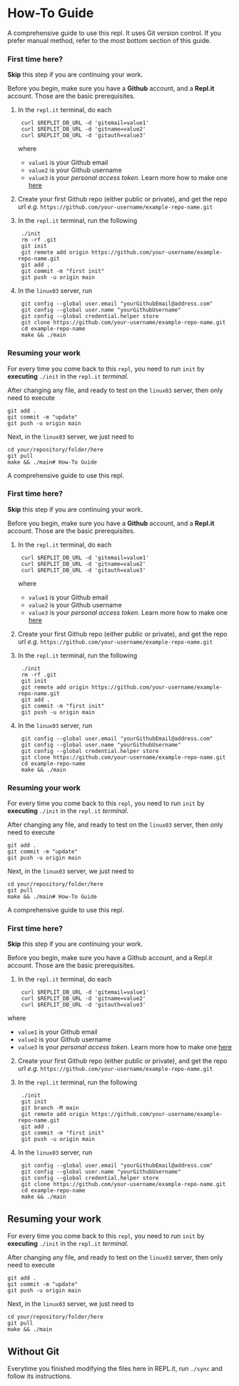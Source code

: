 # How-To Guide

A comprehensive guide to use this repl. It uses Git version control. If you prefer manual method, refer to the most bottom section of this guide.

### First time here?

**Skip** this step if you are continuing your work.

Before you begin, make sure you have a **Github** account, and a **Repl.it** account. Those are the basic prerequisites.

1. In the `repl.it` terminal, do each

		curl $REPLIT_DB_URL -d 'gitemail=value1'
		curl $REPLIT_DB_URL -d 'gitname=value2'
		curl $REPLIT_DB_URL -d 'gitauth=value3'

	where

	- `value1` is your Github email
	- `value2` is your Github username
	- `value3` is your _personal access token_. Learn more how to make one [here](https://docs.github.com/en/free-pro-team@latest/github/authenticating-to-github/creating-a-personal-access-token)

2. Create your first Github repo (either public or private), and get the repo url _e.g._ `https://github.com/your-username/example-repo-name.git`


3. In the `repl.it` terminal, run the following

		./init
		rm -rf .git
		git init
		git remote add origin https://github.com/your-username/example-repo-name.git
		git add .
		git commit -m "first init"		
		git push -u origin main

4. In the `linux03` server, run

		git config --global user.email "yourGithubEmail@address.com"
		git config --global user.name "yourGithubUsername"
		git config --global credential.helper store
		git clone https://github.com/your-username/example-repo-name.git
		cd example-repo-name
		make && ./main


### Resuming your work

For every time you come back to this `repl`, you need to run `init` by **executing** `./init` in the `repl.it` _terminal_.

After changing any file, and ready to test on the `linux03` server, then only need to execute

	git add .
	git commit -m "update"
	git push -u origin main

Next, in the `linux03` server, we just need to

	cd your/repository/folder/here
	git pull
	make && ./main# How-To Guide

A comprehensive guide to use this repl.

### First time here?

**Skip** this step if you are continuing your work.

Before you begin, make sure you have a **Github** account, and a **Repl.it** account. Those are the basic prerequisites.

1. In the `repl.it` terminal, do each

		curl $REPLIT_DB_URL -d 'gitemail=value1'
		curl $REPLIT_DB_URL -d 'gitname=value2'
		curl $REPLIT_DB_URL -d 'gitauth=value3'

	where

	- `value1` is your Github email
	- `value2` is your Github username
	- `value3` is your _personal access token_. Learn more how to make one [here](https://docs.github.com/en/free-pro-team@latest/github/authenticating-to-github/creating-a-personal-access-token)

2. Create your first Github repo (either public or private), and get the repo url _e.g._ `https://github.com/your-username/example-repo-name.git`


3. In the `repl.it` terminal, run the following

		./init
		rm -rf .git
		git init
		git remote add origin https://github.com/your-username/example-repo-name.git
		git add .
		git commit -m "first init"		
		git push -u origin main

4. In the `linux03` server, run

		git config --global user.email "yourGithubEmail@address.com"
		git config --global user.name "yourGithubUsername"
		git config --global credential.helper store
		git clone https://github.com/your-username/example-repo-name.git
		cd example-repo-name
		make && ./main


### Resuming your work

For every time you come back to this `repl`, you need to run `init` by **executing** `./init` in the `repl.it` _terminal_.

After changing any file, and ready to test on the `linux03` server, then only need to execute

	git add .
	git commit -m "update"
	git push -u origin main

Next, in the `linux03` server, we just need to

	cd your/repository/folder/here
	git pull
	make && ./main# How-To Guide

A comprehensive guide to use this repl.

### First time here?

**Skip** this step if you are continuing your work.

Before you begin, make sure you have a Github account, and a Repl.it account. Those are the basic prerequisites.

1. In the `repl.it` terminal, do each

		curl $REPLIT_DB_URL -d 'gitemail=value1'
		curl $REPLIT_DB_URL -d 'gitname=value2'
		curl $REPLIT_DB_URL -d 'gitauth=value3'

 where

 - `value1` is your Github email
 - `value2` is your Github username
 - `value3` is your _personal access token_. Learn more how to make one [here](https://docs.github.com/en/free-pro-team@latest/github/authenticating-to-github/creating-a-personal-access-token)

2. Create your first Github repo (either public or private), and get the repo url _e.g._ `https://github.com/your-username/example-repo-name.git`


3. In the `repl.it` terminal, run the following

		./init
		git init
		git branch -M main
		git remote add origin https://github.com/your-username/example-repo-name.git
		git add .
		git commit -m "first init"		
		git push -u origin main

4. In the `linux03` server, run

		git config --global user.email "yourGithubEmail@address.com"
		git config --global user.name "yourGithubUsername"
		git config --global credential.helper store
		git clone https://github.com/your-username/example-repo-name.git
		cd example-repo-name
		make && ./main


## Resuming your work

For every time you come back to this `repl`, you need to run `init` by **executing** `./init` in the `repl.it` _terminal_.

After changing any file, and ready to test on the `linux03` server, then only need to execute

	git add .
	git commit -m "update"
	git push -u origin main

Next, in the `linux03` server, we just need to

	cd your/repository/folder/here
	git pull
	make && ./main

## Without Git

Everytime you finished modifying the files here in REPL.it, run `./sync` and follow its instructions.
